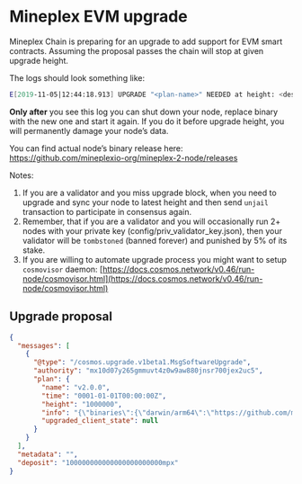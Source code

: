 # Mineplex EVM upgrade

Mineplex Chain is preparing for an upgrade to add support for EVM smart contracts. Assuming the proposal passes the chain will stop at given upgrade height.

The logs should look something like:

```bash
E[2019-11-05|12:44:18.913] UPGRADE "<plan-name>" NEEDED at height: <desired-upgrade-height>:       module=main
```

**Only after** you see this log you can shut down your node, replace binary with the new one and start it again. If you do it before upgrade height, you will permanently damage your node’s data.

You can find actual node’s binary release here: https://github.com/mineplexio-org/mineplex-2-node/releases

Notes:

1. If you are a validator and you miss upgrade block, when you need to upgrade and sync your node to latest height and then send `unjail` transaction to participate in consensus again.
2. Remember, that if you are a validator and you will occasionally run 2+ nodes with your private key (config/priv_validator_key.json), then your validator will be `tombstoned` (banned forever) and punished by 5% of its stake.
3. If you are willing to automate upgrade process you might want to setup `cosmovisor` daemon: [https://docs.cosmos.network/v0.46/run-node/cosmovisor.html](https://docs.cosmos.network/v0.46/run-node/cosmovisor.html)


## Upgrade proposal

```json
{
  "messages": [
    {
      "@type": "/cosmos.upgrade.v1beta1.MsgSoftwareUpgrade",
      "authority": "mx10d07y265gmmuvt4z0w9aw880jnsr700jex2uc5",
      "plan": {
        "name": "v2.0.0",
        "time": "0001-01-01T00:00:00Z",
        "height": "1000000",
        "info": "{\"binaries\":{\"darwin/arm64\":\"https://github.com/mineplexio-org/mineplex-2-node/releases/download/v0.2.0-release/mineplex-2-node_0.2.0-release_Darwin_arm64.tar.gz\",\"darwin/x86_64\":\"https://github.com/mineplexio-org/mineplex-2-node/releases/download/v0.2.0-release/mineplex-2-node_0.2.0-release_Darwin_x86_64.tar.gz\",\"linux/arm64\":\"https://github.com/mineplexio-org/mineplex-2-node/releases/download/v0.2.0-release/mineplex-2-node_0.2.0-release_Linux_arm64.tar.gz\",\"linux/amd64\":\"https://github.com/mineplexio-org/mineplex-2-node/releases/download/v0.2.0-release/mineplex-2-node_0.2.0-release_Linux_amd64.tar.gz\"}}",
        "upgraded_client_state": null
      }
    }
  ],
  "metadata": "",
  "deposit": "100000000000000000000000mpx"
}
```